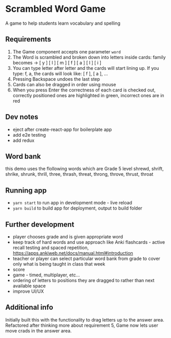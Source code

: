 # Scrambled Word Game
A game to help students learn vocabulary and spelling

## Requirements
1. The Game component accepts one parameter `word`
2. The Word is scrambled and broken down into letters inside cards: family becomes -> [ y ] [ l ] [ m ] [ f ] [ a ] [ l ] [ i ]
3. You can type letter after letter and the cards will start lining up. If you type: f, a, the cards will look like: [ f ], [ a ], ...
4. Pressing Backspace undoes the last step
5. Cards can also be dragged in order using mouse
6. When you press Enter the correctness of each card is checked out, correctly positioned ones are highlighted in green, incorrect ones are in red

## Dev notes
- eject after create-react-app for boilerplate app
- add e2e testing
- add redux

## Word bank
this demo uses the flollowing words which are Grade 5 level
shrewd, shrift, shrike, shrunk, thrill, three, thrash, threat, throng, throve, thrust, throat

## Running app
- `yarn start` to run app in development mode - live reload
- `yarn build` to build app for deployment, output to build folder

## Further development
- player chooses grade and is given appropriate word
- keep track of hard words and use approach like Anki flashcards - active recall testing and spaced repetition, https://apps.ankiweb.net/docs/manual.html#introduction
- teacher or player can select particular word bank from grade to cover only what is being taught in class that week
- score
- game - timed, multiplayer, etc...
- ordering of letters to positions they are dragged to rather than next available space
- improve UI/UX

## Additional info
Initially built this with the functionality to drag letters up to the answer area. Refactored after thinking more about requirement 5, Game now lets user move crads in the answer area.
